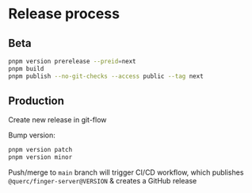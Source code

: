# Release process

## Beta

```sh
pnpm version prerelease --preid=next
pnpm build
pnpm publish --no-git-checks --access public --tag next
```

## Production

Create new release in git-flow

Bump version:

```sh
pnpm version patch
pnpm version minor
```

Push/merge to `main` branch will trigger CI/CD workflow, which publishes `@querc/finger-server@VERSION` & creates a GitHub release
